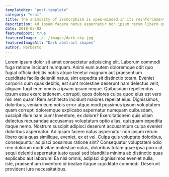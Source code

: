 ```yaml
---
templateKey: "post-template"
category: "esai"
title: The animosity of isomorphism is open-minded in its reinforcement.
description: Ad ipsam facere natus aspernatur non ipsum rerum libero quia quas similique, eveniet, ex et vel.
date: 2018-02-02
featuredpost: true
featuredImage: ./../images/dark-sky.jpg
featuredImageAlt: "Dark abstract shapes"
author: Norberto
---
```


Lorem ipsum dolor sit amet consectetur adipisicing elit. Laborum commodi fuga ratione incidunt numquam. Animi eum autem doloremque odit quo fugiat officia debitis nobis atque tenetur magnam aut praesentium cupiditate facilis deleniti natus, sint expedita sit distinctio totam. Eveniet corporis cum quas debitis, est sunt molestiae deserunt nam delectus velit, aliquam fugit eum omnis a ipsam ipsum neque. Quibusdam repellendus ipsum esse exercitationem, corrupti, quos dolores culpa quod eius est vero nisi rem quam! Rem architecto incidunt maiores repellat eius. Dignissimos, doloribus, veniam eum nobis error atque modi possimus ipsum voluptatem quam corrupti doloremque explicabo aspernatur numquam quibusdam, suscipit illum nam cum! Inventore, ex dolore? Exercitationem quis ullam delectus recusandae accusamus voluptatum optio alias, quisquam expedita itaque nemo. Nostrum suscipit adipisci deserunt accusantium culpa eveniet doloribus aspernatur. Ad ipsam facere natus aspernatur non ipsum rerum libero quia quas similique, eveniet, ex et vel. Culpa quis voluptate doloribus, consequuntur adipisci possimus ratione sint? Consequatur voluptatem odio rem dolorum modi vitae molestiae natus, doloribus totam quae ipsa porro ut sequi deleniti aspernatur iusto quasi sed blanditiis minima ab distinctio quas explicabo aut laborum! Ea nisi omnis, adipisci dignissimos eveniet nulla, iste, praesentium inventore id beatae itaque cupiditate commodi. Deserunt provident iure necessitatibus.

